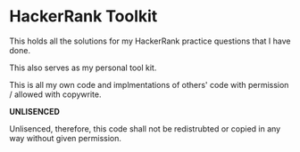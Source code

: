 # HackerRank Toolkit

This holds all the solutions for my HackerRank practice questions that I have done. 

This also serves as my personal tool kit.

This is all my own code and implmentations of others' code with permission / allowed with copywrite.

**UNLISENCED**

Unlisenced, therefore, this code shall not be redistrubted or copied in any way without given permission.
